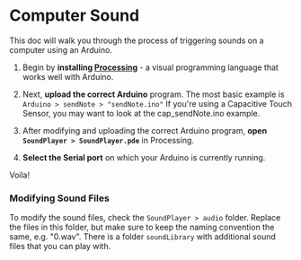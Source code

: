 # Computer Sound

This doc will walk you through the process of triggering sounds on a computer using an Arduino.

1. Begin by **installing [Processing](http://processing.org/)** - a visual programming language that works well with Arduino.

2. Next, **upload the correct Arduino** program. The most basic example is ```Arduino > sendNote > "sendNote.ino"``` If you're using a Capacitive Touch Sensor, you may want to look at the cap_sendNote.ino example.

3. After modifying and uploading the correct Arduino program, **open ```SoundPlayer > SoundPlayer.pde```** in Processing.

4. **Select the Serial port** on which your Arduino is currently running.


Voila!


### Modifying Sound Files
To modify the sound files, check the ```SoundPlayer > audio``` folder. Replace the files in this folder, but make sure to keep the naming convention the same, e.g. "0.wav". There is a folder ```soundLibrary``` with additional sound files that you can play with.
